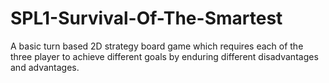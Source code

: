 # SPL1-Survival-Of-The-Smartest
A basic turn based 2D strategy board game which requires each of the three player to achieve different goals by enduring different disadvantages and advantages.

